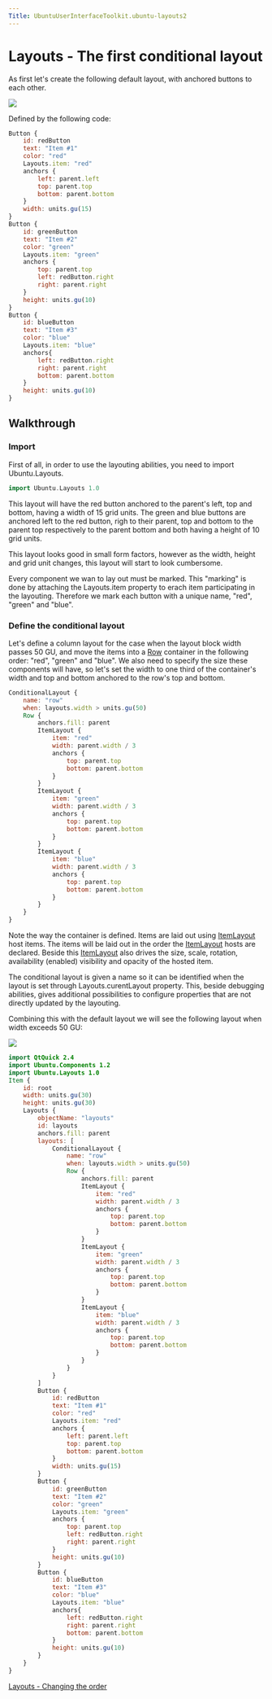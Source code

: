 ```yaml
---
Title: UbuntuUserInterfaceToolkit.ubuntu-layouts2
---
```

        
Layouts - The first conditional layout
======================================

<span class="subtitle"></span>
<span id="details"></span>
As first let's create the following default layout, with anchored buttons to each other.

![](https://developer.ubuntu.com/static/devportal_uploaded/135bd386-0324-407f-b8c8-51b624a8974d-api/apps/qml/sdk-15.04.3/ubuntu-layouts2/images/default-layout.png)

Defined by the following code:

``` qml
Button {
    id: redButton
    text: "Item #1"
    color: "red"
    Layouts.item: "red"
    anchors {
        left: parent.left
        top: parent.top
        bottom: parent.bottom
    }
    width: units.gu(15)
}
Button {
    id: greenButton
    text: "Item #2"
    color: "green"
    Layouts.item: "green"
    anchors {
        top: parent.top
        left: redButton.right
        right: parent.right
    }
    height: units.gu(10)
}
Button {
    id: blueButton
    text: "Item #3"
    color: "blue"
    Layouts.item: "blue"
    anchors{
        left: redButton.right
        right: parent.right
        bottom: parent.bottom
    }
    height: units.gu(10)
}
```

<span id="walkthrough"></span>
Walkthrough
-----------

<span id="import"></span>
### Import

First of all, in order to use the layouting abilities, you need to import Ubuntu.Layouts.

``` cpp
import Ubuntu.Layouts 1.0
```

This layout will have the red button anchored to the parent's left, top and bottom, having a width of 15 grid units. The green and blue buttons are anchored left to the red button, righ to their parent, top and bottom to the parent top respectively to the parent bottom and both having a height of 10 grid units.

This layout looks good in small form factors, however as the width, height and grid unit changes, this layout will start to look cumbersome.

Every component we wan to lay out must be marked. This "marking" is done by attaching the Layouts.item property to erach item participating in the layouting. Therefore we mark each button with a unique name, "red", "green" and "blue".

<span id="define-the-conditional-layout"></span>
### Define the conditional layout

Let's define a column layout for the case when the layout block width passes 50 GU, and move the items into a [Row](http://qt-project.org/doc/qt-5.0/qtquick/qml-qtquick2-row.html) container in the following order: "red", "green" and "blue". We also need to specify the size these components will have, so let's set the width to one third of the container's width and top and bottom anchored to the row's top and bottom.

``` qml
ConditionalLayout {
    name: "row"
    when: layouts.width > units.gu(50)
    Row {
        anchors.fill: parent
        ItemLayout {
            item: "red"
            width: parent.width / 3
            anchors {
                top: parent.top
                bottom: parent.bottom
            }
        }
        ItemLayout {
            item: "green"
            width: parent.width / 3
            anchors {
                top: parent.top
                bottom: parent.bottom
            }
        }
        ItemLayout {
            item: "blue"
            width: parent.width / 3
            anchors {
                top: parent.top
                bottom: parent.bottom
            }
        }
    }
}
```

Note the way the container is defined. Items are laid out using [ItemLayout](../Ubuntu.Layouts.ItemLayout.md) host items. The items will be laid out in the order the [ItemLayout](../Ubuntu.Layouts.ItemLayout.md) hosts are declared. Beside this [ItemLayout](../Ubuntu.Layouts.ItemLayout.md) also drives the size, scale, rotation, availability (enabled) visibility and opacity of the hosted item.

The conditional layout is given a name so it can be identified when the layout is set through Layouts.curentLayout property. This, beside debugging abilities, gives additional possibilities to configure properties that are not directly updated by the layouting.

Combining this with the default layout we will see the following layout when width exceeds 50 GU:

![](https://developer.ubuntu.com/static/devportal_uploaded/c047ac77-4259-450a-bc09-06c6b5254dd5-api/apps/qml/sdk-15.04.3/ubuntu-layouts2/images/layout1.png)

``` qml
import QtQuick 2.4
import Ubuntu.Components 1.2
import Ubuntu.Layouts 1.0
Item {
    id: root
    width: units.gu(30)
    height: units.gu(30)
    Layouts {
        objectName: "layouts"
        id: layouts
        anchors.fill: parent
        layouts: [
            ConditionalLayout {
                name: "row"
                when: layouts.width > units.gu(50)
                Row {
                    anchors.fill: parent
                    ItemLayout {
                        item: "red"
                        width: parent.width / 3
                        anchors {
                            top: parent.top
                            bottom: parent.bottom
                        }
                    }
                    ItemLayout {
                        item: "green"
                        width: parent.width / 3
                        anchors {
                            top: parent.top
                            bottom: parent.bottom
                        }
                    }
                    ItemLayout {
                        item: "blue"
                        width: parent.width / 3
                        anchors {
                            top: parent.top
                            bottom: parent.bottom
                        }
                    }
                }
            }
        ]
        Button {
            id: redButton
            text: "Item #1"
            color: "red"
            Layouts.item: "red"
            anchors {
                left: parent.left
                top: parent.top
                bottom: parent.bottom
            }
            width: units.gu(15)
        }
        Button {
            id: greenButton
            text: "Item #2"
            color: "green"
            Layouts.item: "green"
            anchors {
                top: parent.top
                left: redButton.right
                right: parent.right
            }
            height: units.gu(10)
        }
        Button {
            id: blueButton
            text: "Item #3"
            color: "blue"
            Layouts.item: "blue"
            anchors{
                left: redButton.right
                right: parent.right
                bottom: parent.bottom
            }
            height: units.gu(10)
        }
    }
}
```

<a href="UbuntuUserInterfaceToolkit.ubuntu-layouts3.md" class="nextPage">Layouts - Changing the order</a>

